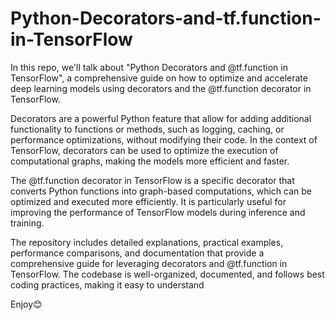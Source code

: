 # Python-Decorators-and-tf.function-in-TensorFlow
In this repo, we'll talk about "Python Decorators and @tf.function in TensorFlow", a comprehensive guide on how to optimize and accelerate deep learning models using decorators and the @tf.function decorator in TensorFlow.

Decorators are a powerful Python feature that allow for adding additional functionality to functions or methods, such as logging, caching, or performance optimizations, without modifying their code. In the context of TensorFlow, decorators can be used to optimize the execution of computational graphs, making the models more efficient and faster.

The @tf.function decorator in TensorFlow is a specific decorator that converts Python functions into graph-based computations, which can be optimized and executed more efficiently. It is particularly useful for improving the performance of TensorFlow models during inference and training.


The repository includes detailed explanations, practical examples, performance comparisons, and documentation that provide a comprehensive guide for leveraging decorators and @tf.function in TensorFlow. The codebase is well-organized, documented, and follows best coding practices, making it easy to understand

Enjoy😊
